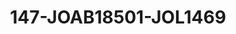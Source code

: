 ---
title: 147-JOAB18501-JOL1469
image: /v1543919832/viterbo/147-JOAB18501-JOL1469.jpg
brand: jolie
layout: vestito
---
